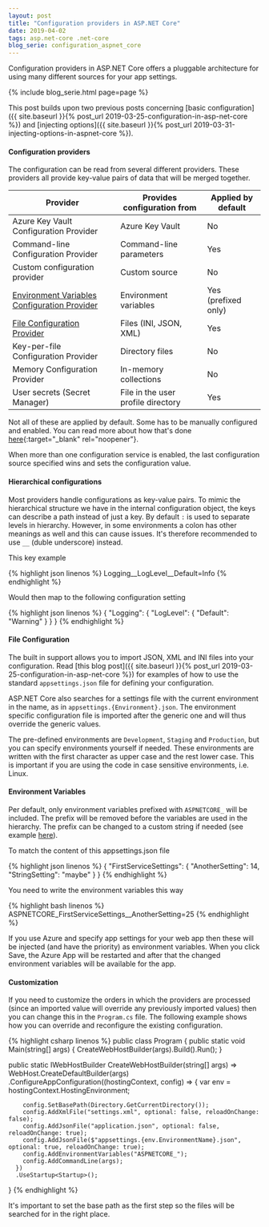 ```yaml
---
layout: post
title: "Configuration providers in ASP.NET Core"
date: 2019-04-02
tags: asp.net-core .net-core
blog_serie: configuration_aspnet_core
---
```


<p class="intro"><span class="dropcap">C</span>onfiguration providers in ASP.NET Core offers a pluggable architecture for using many different sources for your app settings.</p>

{%
  include blog_serie.html
  page=page
%}

This post builds upon two previous posts concerning [basic configuration]({{ site.baseurl }}{% post_url 2019-03-25-configuration-in-asp-net-core %}) and [injecting options]({{ site.baseurl }}{% post_url 2019-03-31-injecting-options-in-aspnet-core %}).

#### Configuration providers

The configuration can be read from several different providers. These providers all provide key-value pairs of data that will be merged together.

Provider | Provides configuration from | Applied by default
--- | --- | ---
Azure Key Vault Configuration Provider | Azure Key Vault | No
Command-line Configuration Provider | Command-line parameters | Yes
Custom configuration provider | Custom source | No
[Environment Variables Configuration Provider](#environment-variables) | Environment variables | Yes (prefixed only)
[File Configuration Provider](#file-configuration) | Files (INI, JSON, XML) | Yes
Key-per-file Configuration Provider | Directory files | No
Memory Configuration Provider | In-memory collections | No
User secrets (Secret Manager) | File in the user profile directory | Yes

Not all of these are applied by default. Some has to be manually configured and enabled. You can read more about how that's done [here](https://docs.microsoft.com/en-us/aspnet/core/fundamentals/configuration/?view=aspnetcore-2.2#environment-variables-configuration-provider){:target="_blank" rel="noopener"}.

When more than one configuration service is enabled, the last configuration source specified wins and sets the configuration value.

#### Hierarchical configurations

Most providers handle configurations as key-value pairs. To mimic the hierarchical structure we have in the internal configuration object, the keys can describe a path instead of just a key. By default `:` is used to separate levels in hierarchy. However, in some environments a colon has other meanings as well and this can cause issues. It's therefore recommended to use `__` (duble underscore) instead.

This key example

{% highlight json linenos %}
Logging__LogLevel__Default=Info
{% endhighlight %}

Would then map to the following configuration setting

{% highlight json linenos %}
{
  "Logging": {
    "LogLevel": {
      "Default": "Warning"
    }
  }
}
{% endhighlight %}

#### File Configuration

The built in support allows you to import JSON, XML and INI files into your configuration. Read [this blog post]({{ site.baseurl }}{% post_url 2019-03-25-configuration-in-asp-net-core %}) for examples of how to use the standard `appsettings.json` file for defining your configuration.

ASP.NET Core also searches for a settings file with the current environment in the name, as in `appsettings.{Environment}.json`. The environment specific configuration file is imported after the generic one and will thus override the generic values.

The pre-defined environments are `Development`, `Staging` and `Production`, but you can specify environments yourself if needed. These environments are written with the first character as upper case and the rest lower case. This is important if you are using the code in case sensitive environments, i.e. Linux.

#### Environment Variables

Per default, only environment variables prefixed with `ASPNETCORE_` will be included. The prefix will be removed before the variables are used in the hierarchy. The prefix can be changed to a custom string if needed (see example [here](#customization)).

To match the content of this appsettings.json file

{% highlight json linenos %}
{
  "FirstServiceSettings": {
    "AnotherSetting": 14,
    "StringSetting": "maybe"
  }
}
{% endhighlight %}

You need to write the environment variables this way

{% highlight bash linenos %}
ASPNETCORE_FirstServiceSettings__AnotherSetting=25
{% endhighlight %}

If you use Azure and specify app settings for your web app then these will be injected (and have the priority) as environment variables. When you click Save, the Azure App will be restarted and after that the changed environment variables will be available for the app. 

#### Customization

If you need to customize the orders in which the providers are processed (since an imported value will override any previously imported values) then you can change this in the `Program.cs` file. The following example shows how you can override and reconfigure the existing configuration.

{% highlight csharp linenos %}
public class Program
{
  public static void Main(string[] args)
  {
      CreateWebHostBuilder(args).Build().Run();
  }

  public static IWebHostBuilder CreateWebHostBuilder(string[] args) =>
    WebHost.CreateDefaultBuilder(args)
      .ConfigureAppConfiguration((hostingContext, config) =>
      {
        var env = hostingContext.HostingEnvironment;

        config.SetBasePath(Directory.GetCurrentDirectory());
        config.AddXmlFile("settings.xml", optional: false, reloadOnChange: false);
        config.AddJsonFile("application.json", optional: false, reloadOnChange: true);
        config.AddJsonFile($"appsettings.{env.EnvironmentName}.json", optional: true, reloadOnChange: true);
        config.AddEnvironmentVariables("ASPNETCORE_");
        config.AddCommandLine(args);
      })
      .UseStartup<Startup>();
}
{% endhighlight %}

It's important to set the base path as the first step so the files will be searched for in the right place.